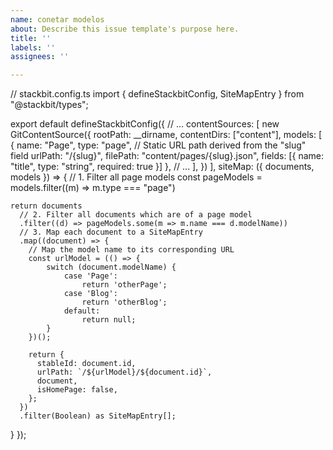```yaml
---
name: conetar modelos
about: Describe this issue template's purpose here.
title: ''
labels: ''
assignees: ''

---
```


// stackbit.config.ts
import { defineStackbitConfig, SiteMapEntry } from "@stackbit/types";

export default defineStackbitConfig({
  // ...
  contentSources: [
    new GitContentSource({
      rootPath: __dirname,
      contentDirs: ["content"],
      models: [
        {
          name: "Page",
          type: "page",
          // Static URL path derived from the "slug" field
          urlPath: "/{slug}",
          filePath: "content/pages/{slug}.json",
          fields: [{ name: "title", type: "string", required: true }]
        },
        // ...
      ],
    })
  ],
  siteMap: ({ documents, models }) => {
    // 1. Filter all page models
    const pageModels = models.filter((m) => m.type === "page")

    return documents
      // 2. Filter all documents which are of a page model
      .filter((d) => pageModels.some(m => m.name === d.modelName))
      // 3. Map each document to a SiteMapEntry
      .map((document) => {
        // Map the model name to its corresponding URL
        const urlModel = (() => {
            switch (document.modelName) {
                case 'Page':
                    return 'otherPage';
                case 'Blog':
                    return 'otherBlog';
                default:
                    return null;
            }
        })();

        return {
          stableId: document.id,
          urlPath: `/${urlModel}/${document.id}`,
          document,
          isHomePage: false,
        };
      })
      .filter(Boolean) as SiteMapEntry[];
  }
});

